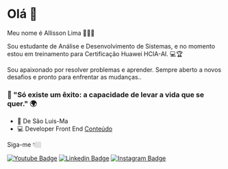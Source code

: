 # Olá 👋

Meu nome é Allisson Lima 👦🇧🇷

Sou estudante de Análise e Desenvolvimento de Sistemas, e no momento estou em treinamento para Certificação Huawei HCIA-AI. 💻🏆

Sou apaixonado por resolver problemas e aprender. Sempre aberto a novos desafios e pronto para enfrentar as mudanças..

### 🌌 "Só existe um êxito: a capacidade de levar a vida que se quer." 🌍

- 📍 De São Luis-Ma 
- 💻 Developer Front End [Conteúdo](https://www.youtube.com/channel/UCUotx52M57Y6U6JHwEkDXRg)

Siga-me 👇🏼

[![Youtube Badge](https://img.shields.io/badge/-Youtube-FF0000?style=flat-square&labelColor=FF0000&logo=youtube&logoColor=white&link=https://www.youtube.com/channel/UCUotx52M57Y6U6JHwEkDXRg)](https://www.youtube.com/channel/UCUotx52M57Y6U6JHwEkDXRg) [![Linkedin Badge](https://img.shields.io/badge/-LinkedIn-blue?style=flat-square&logo=Linkedin&logoColor=white&link=https://www.linkedin.com/in/allisson-lima-da-costa-3382121b6/)](https://www.linkedin.com/in/allisson-lima-da-costa-3382121b6/) [![Instagram Badge](https://img.shields.io/badge/-Instagram-violet?style=flat-square&logo=Instagram&logoColor=white&link=https://www.instagram.com/allisson_lima25/)](https://www.instagram.com/allisson_lima25/) 

